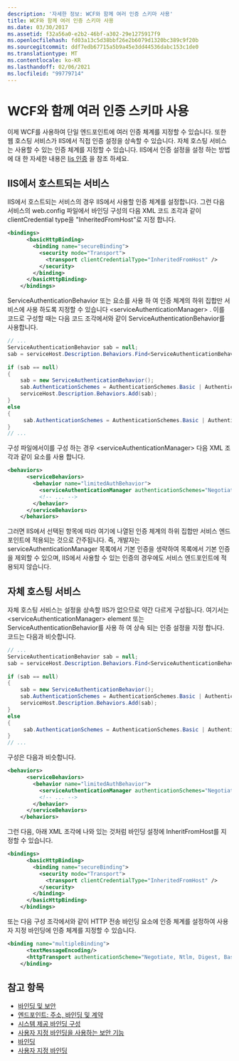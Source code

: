 ```yaml
---
description: '자세한 정보: WCF와 함께 여러 인증 스키마 사용'
title: WCF와 함께 여러 인증 스키마 사용
ms.date: 03/30/2017
ms.assetid: f32a56a0-e2b2-46bf-a302-29e1275917f9
ms.openlocfilehash: fd03a13c5d38bbf26e2b6079d1320bc389c9f20b
ms.sourcegitcommit: ddf7edb67715a5b9a45e3dd44536dabc153c1de0
ms.translationtype: MT
ms.contentlocale: ko-KR
ms.lasthandoff: 02/06/2021
ms.locfileid: "99779714"
---
```

# <a name="using-multiple-authentication-schemes-with-wcf"></a>WCF와 함께 여러 인증 스키마 사용

이제 WCF를 사용하여 단일 엔드포인트에 여러 인증 체계를 지정할 수 있습니다. 또한 웹 호스팅 서비스가 IIS에서 직접 인증 설정을 상속할 수 있습니다. 자체 호스팅 서비스는 사용할 수 있는 인증 체계를 지정할 수 있습니다. IIS에서 인증 설정을 설정 하는 방법에 대 한 자세한 내용은 [Iis 인증](https://go.microsoft.com/fwlink/?LinkId=232458) 을 참조 하세요.  
  
## <a name="iis-hosted-services"></a>IIS에서 호스트되는 서비스  

 IIS에서 호스트되는 서비스의 경우 IIS에서 사용할 인증 체계를 설정합니다. 그런 다음 서비스의 web.config 파일에서 바인딩 구성의 다음 XML 코드 조각과 같이 clientCredential type을 "InheritedFromHost"로 지정 합니다.  
  
```xml  
<bindings>  
      <basicHttpBinding>  
        <binding name="secureBinding">  
          <security mode="Transport">  
            <transport clientCredentialType="InheritedFromHost" />  
          </security>  
        </binding>  
      </basicHttpBinding>  
    </bindings>  
```  
  
 ServiceAuthenticationBehavior 또는 요소를 사용 하 여 인증 체계의 하위 집합만 서비스에 사용 하도록 지정할 수 있습니다 \<serviceAuthenticationManager> . 이를 코드로 구성할 때는 다음 코드 조각에서와 같이 ServiceAuthenticationBehavior를 사용합니다.  
  
```csharp  
// ...  
ServiceAuthenticationBehavior sab = null;  
sab = serviceHost.Description.Behaviors.Find<ServiceAuthenticationBehavior>();  
  
if (sab == null)  
{  
    sab = new ServiceAuthenticationBehavior();  
    sab.AuthenticationSchemes = AuthenticationSchemes.Basic | AuthenticationSchemes.Negotiate | AuthenticationSchemes.Digest;  
    serviceHost.Description.Behaviors.Add(sab);  
}  
else  
{  
     sab.AuthenticationSchemes = AuthenticationSchemes.Basic | AuthenticationSchemes.Negotiate | AuthenticationSchemes.Digest;  
}  
// ...  
```  
  
 구성 파일에서이를 구성 하는 경우 \<serviceAuthenticationManager> 다음 XML 조각과 같이 요소를 사용 합니다.  
  
```xml  
<behaviors>  
      <serviceBehaviors>  
        <behavior name="limitedAuthBehavior">  
          <serviceAuthenticationManager authenticationSchemes="Negotiate, Digest, Basic"/>  
          <!-- ... -->  
        </behavior>  
      </serviceBehaviors>  
    </behaviors>  
```  
  
 그러면 IIS에서 선택된 항목에 따라 여기에 나열된 인증 체계의 하위 집합만 서비스 엔드포인트에 적용되는 것으로 간주됩니다. 즉, 개발자는 serviceAuthenticationManager 목록에서 기본 인증을 생략하여 목록에서 기본 인증을 제외할 수 있으며, IIS에서 사용할 수 있는 인증의 경우에도 서비스 엔드포인트에 적용되지 않습니다.  
  
## <a name="self-hosted-services"></a>자체 호스팅 서비스  

 자체 호스팅 서비스는 설정을 상속할 IIS가 없으므로 약간 다르게 구성됩니다. 여기서는 \<serviceAuthenticationManager> element 또는 ServiceAuthenticationBehavior를 사용 하 여 상속 되는 인증 설정을 지정 합니다. 코드는 다음과 비슷합니다.  
  
```csharp  
// ...  
ServiceAuthenticationBehavior sab = null;  
sab = serviceHost.Description.Behaviors.Find<ServiceAuthenticationBehavior>();  
  
if (sab == null)  
{  
    sab = new ServiceAuthenticationBehavior();  
    sab.AuthenticationSchemes = AuthenticationSchemes.Basic | AuthenticationSchemes.Negotiate | AuthenticationSchemes.Digest;  
    serviceHost.Description.Behaviors.Add(sab);  
}  
else  
{  
     sab.AuthenticationSchemes = AuthenticationSchemes.Basic | AuthenticationSchemes.Negotiate | AuthenticationSchemes.Digest;  
}  
// ...  
```  
  
 구성은 다음과 비슷합니다.  
  
```xml  
<behaviors>  
      <serviceBehaviors>  
        <behavior name="limitedAuthBehavior">  
          <serviceAuthenticationManager authenticationSchemes="Negotiate, Digest, Basic"/>  
          <!-- ... -->  
        </behavior>  
      </serviceBehaviors>  
    </behaviors>  
```  
  
 그런 다음, 아래 XML 조각에 나와 있는 것처럼 바인딩 설정에 InheritFromHost를 지정할 수 있습니다.  
  
```xml  
<bindings>  
      <basicHttpBinding>  
        <binding name="secureBinding">  
          <security mode="Transport">  
            <transport clientCredentialType="InheritedFromHost" />  
          </security>  
        </binding>  
      </basicHttpBinding>  
    </bindings>  
```  
  
 또는 다음 구성 조각에서와 같이 HTTP 전송 바인딩 요소에 인증 체계를 설정하여 사용자 지정 바인딩에 인증 체계를 지정할 수 있습니다.  
  
```xml  
<binding name="multipleBinding">  
      <textMessageEncoding/>  
      <httpTransport authenticationScheme="Negotiate, Ntlm, Digest, Basic" />  
    </binding>  
```  
  
## <a name="see-also"></a>참고 항목

- [바인딩 및 보안](bindings-and-security.md)
- [엔드포인트: 주소, 바인딩 및 계약](endpoints-addresses-bindings-and-contracts.md)
- [시스템 제공 바인딩 구성](configuring-system-provided-bindings.md)
- [사용자 지정 바인딩을 사용하는 보안 기능](security-capabilities-with-custom-bindings.md)
- [바인딩](bindings.md)
- [사용자 지정 바인딩](../extending/custom-bindings.md)
